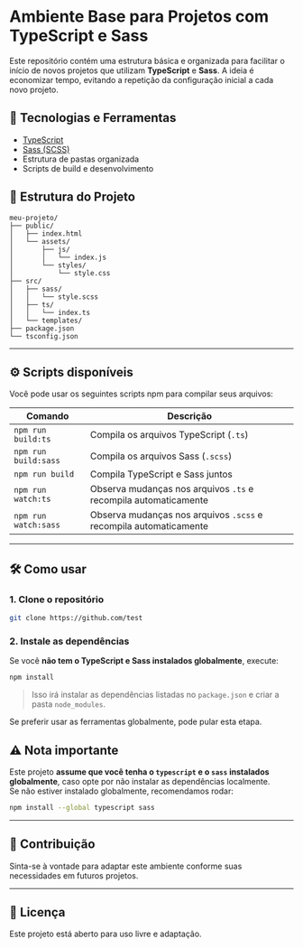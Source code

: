 # Ambiente Base para Projetos com TypeScript e Sass

Este repositório contém uma estrutura básica e organizada para facilitar o início de novos projetos que utilizam **TypeScript** e **Sass**. A ideia é economizar tempo, evitando a repetição da configuração inicial a cada novo projeto.

## 🚀 Tecnologias e Ferramentas

- [TypeScript](https://www.typescriptlang.org/)
- [Sass (SCSS)](https://sass-lang.com/)
- Estrutura de pastas organizada
- Scripts de build e desenvolvimento

## 📁 Estrutura do Projeto
```
meu-projeto/
├── public/
│   ├── index.html
│   └── assets/
│       ├── js/
│       │   └── index.js
│       └── styles/
│           └── style.css
├── src/
│   ├── sass/
│   │   └── style.scss
│   ├── ts/
│   │   └── index.ts
│   └── templates/
├── package.json
└── tsconfig.json

```


---

## ⚙️ Scripts disponíveis

Você pode usar os seguintes scripts npm para compilar seus arquivos:

| Comando               | Descrição                                  |
|-----------------------|--------------------------------------------|
| `npm run build:ts`    | Compila os arquivos TypeScript (`.ts`)    |
| `npm run build:sass`  | Compila os arquivos Sass (`.scss`)         |
| `npm run build`       | Compila TypeScript e Sass juntos           |
| `npm run watch:ts`    | Observa mudanças nos arquivos `.ts` e recompila automaticamente |
| `npm run watch:sass`  | Observa mudanças nos arquivos `.scss` e recompila automaticamente |

---

## 🛠️ Como usar

### 1. Clone o repositório

```bash
git clone https://github.com/test
```

### 2. Instale as dependências
Se você **não tem o TypeScript e Sass instalados globalmente**, execute:

```bash
npm install
```

> Isso irá instalar as dependências listadas no `package.json` e criar a pasta `node_modules`.

Se preferir usar as ferramentas globalmente, pode pular esta etapa.

## ⚠️ Nota importante

Este projeto **assume que você tenha o `typescript` e o `sass` instalados globalmente**, caso opte por não instalar as dependências localmente.  
Se não estiver instalado globalmente, recomendamos rodar:

```bash
npm install --global typescript sass
```

---

## 🤝 Contribuição

Sinta-se à vontade para adaptar este ambiente conforme suas necessidades em futuros projetos.

---

## 📄 Licença

Este projeto está aberto para uso livre e adaptação.




